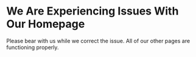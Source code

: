 # We Are Experiencing Issues With Our Homepage
Please bear with us while we correct the issue. All of our other pages are functioning properly.
